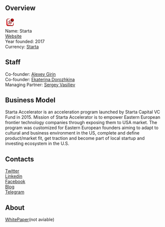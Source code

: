 ## Overview
![logo](../projects/logo/starta.png)  
Name: Starta  
[Website](https://startaico.com/)  
Year founded: 2017  
Currency: [Starta](https://coinmarketcap.com/assets/starta/)  
## Staff
Co-founder: [Alexey Girin](../people/alexey_girin.md)  
Co-founder: [Ekaterina Dorozhkina](../people/ekaterina_dorozhkina.md)  
Managing Partner: [Sergey Vasiliev](../people/sergey_vasiliev.md)  
## Business Model
Starta Accelerator is an acceleration program launched by Starta Capital VC Fund in 2015. Mission of Starta Accelerator is to empower Eastern European frontier technology companies through exposing them to USA market. The program was customized for Eastern European founders aiming to adapt to cultural and business environment in the US, complete and define product/market fit, get traction and become part of local startup and investing ecosystem in the U.S.
## Contacts  
[Twitter](https://twitter.com/startaico)  
[Linkedin](https://www.linkedin.com/company/5870508/)  
[Facebook](https://www.facebook.com/startaico)    
[Blog](https://medium.com/startaico)  
[Telegram](https://t.me/starta_ico)
## About  
[WhitePaper](https://startaico.com/Starta-Whitepaper-1.pdf)(not aviable) 
